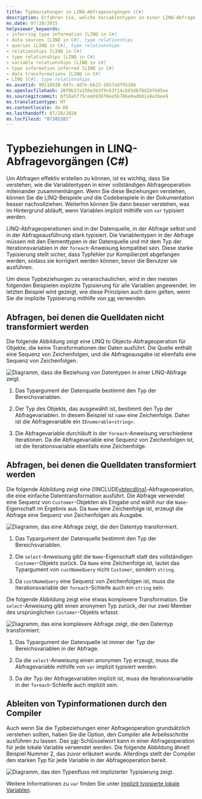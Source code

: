 ```yaml
---
title: Typbeziehungen in LINQ-Abfragevorgängen (C#)
description: Erfahren Sie, welche Variablentypen in einer LINQ-Abfrage miteinander in Zusammenhang stehen. LINQ-Abfragevorgänge sind in der Datenquelle, in der Abfrage und in der Ausführung stark typisiert.
ms.date: 07/20/2015
helpviewer_keywords:
- inferring type information [LINQ in C#]
- data sources [LINQ in C#], type relationships
- queries [LINQ in C#], type relationships
- relationships [LINQ in C#]
- type relationships [LINQ in C#]
- variable relationships [LINQ in C#]
- type information inferred [LINQ in C#]
- data transformations [LINQ in C#]
- LINQ [C#], type relationships
ms.assetid: 99118938-d47c-4d7e-bb22-2657a9f95268
ms.openlocfilehash: 20f0b37a156e3b3f9c63f14cb83d678d26f685ee
ms.sourcegitcommit: 6f58a5f75ceeb936f8ee5b786e9adb81a9a3bee9
ms.translationtype: HT
ms.contentlocale: de-DE
ms.lasthandoff: 07/28/2020
ms.locfileid: "87302281"
---
```

# <a name="type-relationships-in-linq-query-operations-c"></a>Typbeziehungen in LINQ-Abfragevorgängen (C#)
Um Abfragen effektiv erstellen zu können, ist es wichtig, dass Sie verstehen, wie die Variablentypen in einer vollständigen Abfrageoperation miteinander zusammenhängen. Wenn Sie diese Beziehungen verstehen, können Sie die LINQ-Beispiele und die Codebeispiele in der Dokumentation besser nachvollziehen. Weiterhin können Sie dann besser verstehen, was im Hintergrund abläuft, wenn Variablen implizit mithilfe von `var` typisiert werden.  
  
 LINQ-Abfrageoperationen sind in der Datenquelle, in der Abfrage selbst und in der Abfrageausführung stark typisiert. Die Variablentypen in der Abfrage müssen mit den Elementtypen in der Datenquelle und mit dem Typ der Iterationsvariablen in der `foreach`-Anweisung kompatibel sein. Diese starke Typisierung stellt sicher, dass Typfehler zur Kompilierzeit abgefangen werden, sodass sie korrigiert werden können, bevor die Benutzer sie ausführen.  
  
 Um diese Typbeziehungen zu veranschaulichen, wird in den meisten folgenden Beispielen explizite Typisierung für alle Variablen angewendet. Im letzten Beispiel wird gezeigt, wie diese Prinzipien auch dann gelten, wenn Sie die implizite Typisierung mithilfe von [var](../../../language-reference/keywords/var.md) verwenden.  
  
## <a name="queries-that-do-not-transform-the-source-data"></a>Abfragen, bei denen die Quelldaten nicht transformiert werden  
 Die folgende Abbildung zeigt eine LINQ to Objects-Abfrageoperation für Objekte, die keine Transformationen der Daten ausführt. Die Quelle enthält eine Sequenz von Zeichenfolgen, und die Abfrageausgabe ist ebenfalls eine Sequenz von Zeichenfolgen.  
  
 ![Diagramm, dass die Beziehung von Datentypen in einer LINQ-Abfrage zeigt.](./media/type-relationships-in-linq-query-operations/linq-query-data-type-relation.png)  
  
1. Das Typargument der Datenquelle bestimmt den Typ der Bereichsvariablen.  
  
2. Der Typ des Objekts, das ausgewählt ist, bestimmt den Typ der Abfragevariablen. In diesem Beispiel ist `name` eine Zeichenfolge. Daher ist die Abfragevariable ein `IEnumerable<string>`.  
  
3. Die Abfragevariable durchläuft in der `foreach`-Anweisung verschiedene Iterationen. Da die Abfragevariable eine Sequenz von Zeichenfolgen ist, ist die Iterationsvariable ebenfalls eine Zeichenfolge.  
  
## <a name="queries-that-transform-the-source-data"></a>Abfragen, bei denen die Quelldaten transformiert werden  
 Die folgende Abbildung zeigt eine [!INCLUDE[vbtecdlinq](~/includes/vbtecdlinq-md.md)]-Abfrageoperation, die eine einfache Datentransformation ausführt. Die Abfrage verwendet eine Sequenz von `Customer`-Objekten als Eingabe und wählt nur die `Name`-Eigenschaft im Ergebnis aus. Da `Name` eine Zeichenfolge ist, erzeugt die Abfrage eine Sequenz von Zeichenfolgen als Ausgabe.  
  
 ![Diagramm, das eine Abfrage zeigt, die den Datentyp transformiert.](./media/type-relationships-in-linq-query-operations/linq-query-transform-data-type.png)  
  
1. Das Typargument der Datenquelle bestimmt den Typ der Bereichsvariablen.  
  
2. Die `select`-Anweisung gibt die `Name`-Eigenschaft statt des vollständigen `Customer`-Objekts zurück. Da `Name` eine Zeichenfolge ist, lautet das Typargument von `custNameQuery` nicht `Customer`, sondern `string`.  
  
3. Da `custNameQuery` eine Sequenz von Zeichenfolgen ist, muss die Iterationsvariable der `foreach`-Schleife auch ein `string` sein.  
  
 Die folgende Abbildung zeigt eine etwas komplexere Transformation. Die `select`-Anweisung gibt einen anonymen Typ zurück, der nur zwei Member des ursprünglichen `Customer`-Objekts erfasst.  
  
 ![Diagramm, das eine komplexere Abfrage zeigt, die den Datentyp transformiert.](./media/type-relationships-in-linq-query-operations/linq-complex-query-transform-data-type.png)  
  
1. Das Typargument der Datenquelle ist immer der Typ der Bereichsvariablen in der Abfrage.  
  
2. Da die `select`-Anweisung einen anonymen Typ erzeugt, muss die Abfragevariable mithilfe von `var` implizit typisiert werden.  
  
3. Da der Typ der Abfragevariablen implizit ist, muss die Iterationsvariable in der `foreach`-Schleife auch implizit sein.  
  
## <a name="letting-the-compiler-infer-type-information"></a>Ableiten von Typinformationen durch den Compiler  
 Auch wenn Sie die Typbeziehungen einer Abfrageoperation grundsätzlich verstehen sollten, haben Sie die Option, den Compiler alle Arbeitsschritte ausführen zu lassen. Das [var](../../../language-reference/keywords/var.md)-Schlüsselwort kann in einer Abfrageoperation für jede lokale Variable verwendet werden. Die folgende Abbildung ähnelt Beispiel Nummer 2, das zuvor erläutert wurde. Allerdings stellt der Compiler den starken Typ für jede Variable in der Abfrageoperation bereit.  
  
 ![Diagramm, das den Typenfluss mit implizierter Typisierung zeigt.](./media/type-relationships-in-linq-query-operations/linq-type-flow-implicit-typing.png)  
  
 Weitere Informationen zu `var` finden Sie unter [Implizit typisierte lokale Variablen](../../classes-and-structs/implicitly-typed-local-variables.md).  
